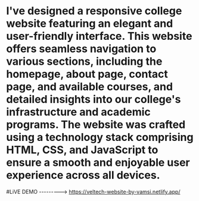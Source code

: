 # I've designed a responsive college website featuring an elegant and user-friendly interface. This website offers seamless navigation to various sections, including the homepage, about page, contact page, and available courses, and detailed insights into our college's infrastructure and academic programs. The website was crafted using a technology stack comprising HTML, CSS, and JavaScript to ensure a smooth and enjoyable user experience across all devices.


#LiVE DEMO ---------> https://veltech-website-by-vamsi.netlify.app/
